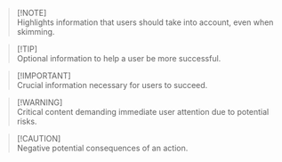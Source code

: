 > [!NOTE]\
> Highlights information that users should take into account, even when skimming.

> [!TIP]\
Optional information to help a user be more successful.

> [!IMPORTANT]\
> Crucial information necessary for users to succeed.

> [!WARNING]\
> Critical content demanding immediate user attention due to potential risks.

> [!CAUTION]\
Negative potential consequences of an action.
